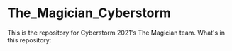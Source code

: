 # The_Magician_Cyberstorm

This is the repository for Cyberstorm 2021's The Magician team. What's in this repository:

